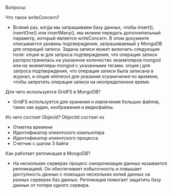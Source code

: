 Вопросы: 

Что такое writeConcern?
- Всякий раз, когда мы запрашиваем базу данных, чтобы insert(), insertOne() или insertMany(), мы можем передать дополнительный параметр, который является writeConcern. В этом документе описывается уровень подтверждения, запрашиваемый у MongoDB для операций записи. Задача записи может включать следующие поля:
опция w для запроса подтверждения, что операция записи распространилась на указанное количество экземпляров mongod или на экземпляры mongod с указанными тегами.
опция j для запроса подтверждения, что операция записи была записана в журнал, и
опция wtimeout для указания ограничения по времени, чтобы запретить операции записи на неопределенное время.

Для чего используется GridFS в MongoDB?
- GridFS используется для хранения и извлечения больших файлов, таких как аудио, изображения и видеофайлы.


Из чего состоит Objecld?
Objectld состоит из
- Отметка времени
- Идентификатор клиентского компьютера
- Идентификатор клиентского процесса
- Счетчик с шагом 3 байта

Как работает репликация в MongoDB?
- На нескольких серверах процесс синхронизации данных называется репликацией. Он обеспечивает избыточность и повышает доступность данных с помощью нескольких копий данных на разных серверах баз данных. Репликация помогает защитить базу данных от потери одного сервера.
